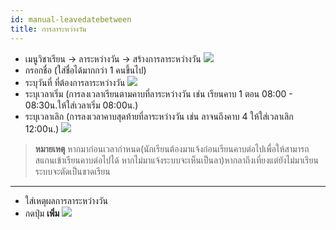 ```yaml
---
id: manual-leavedatebetween
title: การลาระหว่างวัน
---
```

* เมนูวิชาเรียน -> ลาระหว่างวัน -> สร้างการลาระหว่างวัน
 ![](https://drive.google.com/thumbnail?id=1LaEkb3gvex-oZzEN-LaPcxZYK2pw4eQb&sz=w1000-h640)
* กรอกชื่อ (ใส่ชื่อได้มากกว่า 1 คนขึ้นไป)
* ระบุวันที่ ที่ต้องการลาระหว่างวัน
 ![](https://drive.google.com/thumbnail?id=17lY-4qPKXIQonO_qN_lLsOh0PehKlDf5&sz=w1000-h640)
 * ระบุเวลาเริ่ม (การลงเวลาเรียนตามคาบที่ลาระหว่างวัน เช่น เรียนคาบ 1 ตอน 08:00 - 08:30น.ให้ใส่เวลาเริ่ม 08:00น.)
 * ระบุเวลาเลิก (การลงเวลาคาบสุดท้ายที่ลาระหว่างวัน เช่น ลาจนถึงคาบ 4 ให้ใส่เวลาเลิก 12:00น.)
 ![](https://drive.google.com/thumbnail?id=1JWQfVmMY63zvuTVwFNQwFAK69WtuyvEk&sz=w1000-h640)
> **หมายเหตุ** หากมาก่อนเวลากำหนด(นักเรียนต้องมาแจ้งก่อนเรียนคาบต่อไปเพื่อให้สามารถสแกนเข้าเรียนคาบต่อไปได้ หากไม่มาแจ้งระบบจะเห็นเป็นลา)หากลาถึงเที่ยงแต่ยังไม่มาเรียน ระบบจะตัดเป็นขาดเรียน
---
* ใส่เหตุผลการลาระหว่างวัน 
*  กดปุ่ม **เพิ่ม**
![](https://drive.google.com/thumbnail?id=1Rsycmi_NFuBiRwDeNJbBvC41H-nQCZoE&sz=w1000-h640)
